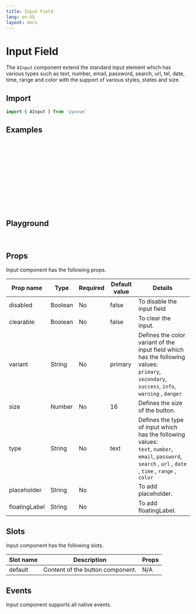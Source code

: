 ```yaml
---
title: Input Field
lang: en-US
layout: docs
---
```


<script setup lang="ts">
import { AInput} from '../../src/'
import { AInputMeta } from '../../src/components/AInput/AInput.meta'
import PG from '../../src/playground/PG.vue'
</script>

# Input Field

The <code>AInput</code> component extend the standard input element which has various types such as text, number, email, password, search, url, tel, date, time, range and color with the support of various styles, states and size.

## Import

```js
import { AInput } from 'ayovue'
```

## Examples

<br/>

<AInput placeholder="text" /><br/>
<AInput type="number" placeholder="number"/><br/>
<AInput type="password" placeholder="password"/><br/>
<AInput type="search" placeholder="search"/><br/>
<AInput type="date" placeholder="date"/><br/>
<AInput type="time" placeholder="time"/><br/>
<AInput type="range" placeholder="range"/><br/>
<AInput type="color" placeholder="color"/><br/>
<AInput type="text" floatingLabel="Floating Label"/><br/>

## Playground

<br/>

  <div>
    <PG :comp="AInput" :comp-meta="AInputMeta"></PG>
  </div>

## Props

Input component has the following props.

| Prop name     | Type    | Required | Default value | Details                                                                                                                                                                                                                                                                    |
| ------------- | ------- | -------- | ------------- | -------------------------------------------------------------------------------------------------------------------------------------------------------------------------------------------------------------------------------------------------------------------------- |
| disabled      | Boolean | No       | false         | To disable the input field                                                                                                                                                                                                                                                 |
| clearable     | Boolean | No       | false         | To clear the input.                                                                                                                                                                                                                                                        |
| variant       | String  | No       | primary       | Defines the color variant of the input field which has the following values: <br> <code>primary</code>, <code>secondary</code>, <code>success</code>, <code>info</code>, <code>warning</code> , <code>danger</code>                                                        |
| size          | Number  | No       | 16            | Defines the size of the button.                                                                                                                                                                                                                                            |
| type          | String  | No       | text          | Defines the type of input which has the following values: <br> <code>text</code>, <code>number</code>, <code>email</code>, <code>password</code>, <code>search</code> , <code>url</code> , <code>date</code> , <code>time</code> , <code>range</code> , <code>color</code> |
| placeholder   | String  | No       |               | To add placeholder.                                                                                                                                                                                                                                                        |
| floatingLabel | String  | No       |               | To add floatingLabel.                                                                                                                                                                                                                                                      |

## Slots

Input component has the following slots.

| Slot name | Description                      | Props |
| --------- | -------------------------------- | ----- |
| default   | Content of the button component. | N/A   |

## Events

Input component supports all native events.

